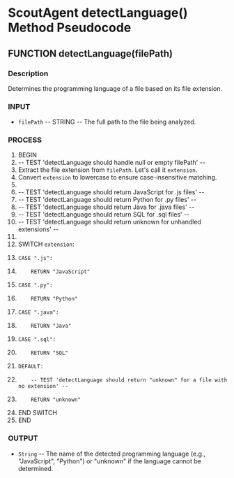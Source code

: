 # ScoutAgent detectLanguage() Method Pseudocode

## FUNCTION detectLanguage(filePath)

### Description
Determines the programming language of a file based on its file extension.

### INPUT
- `filePath` -- STRING -- The full path to the file being analyzed.

### PROCESS
1.  BEGIN
2.  -- TEST 'detectLanguage should handle null or empty filePath' --
3.  Extract the file extension from `filePath`. Let's call it `extension`.
4.  Convert `extension` to lowercase to ensure case-insensitive matching.
5.
6.  -- TEST 'detectLanguage should return JavaScript for .js files' --
7.  -- TEST 'detectLanguage should return Python for .py files' --
8.  -- TEST 'detectLanguage should return Java for .java files' --
9.  -- TEST 'detectLanguage should return SQL for .sql files' --
10. -- TEST 'detectLanguage should return unknown for unhandled extensions' --
11.
12. SWITCH `extension`:
13.     CASE ".js":
14.         RETURN "JavaScript"
15.     CASE ".py":
16.         RETURN "Python"
17.     CASE ".java":
18.         RETURN "Java"
19.     CASE ".sql":
20.         RETURN "SQL"
21.     DEFAULT:
22.         -- TEST 'detectLanguage should return "unknown" for a file with no extension' --
23.         RETURN "unknown"
24. END SWITCH
25. END

### OUTPUT
- `String` -- The name of the detected programming language (e.g., "JavaScript", "Python") or "unknown" if the language cannot be determined.